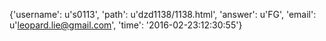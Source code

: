 {'username': u's0113', 'path': u'dzd1138/1138.html', 'answer': u'FG', 'email': u'leopard.lie@gmail.com', 'time': '2016-02-23:12:30:55'}